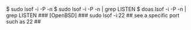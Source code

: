 

$ sudo lsof -i -P -n
$ sudo lsof -i -P -n | grep LISTEN
$ doas lsof -i -P -n | grep LISTEN ### [OpenBSD] ###
sudo lsof -i:22 ## see a specific port such as 22 ##